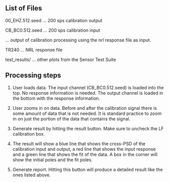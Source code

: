## List of Files


00_EHZ.512.seed
... 200 sps calibration output

CB_BC0.512.seed
... 200 sps calibration input

... output of calibration processing using the nrl response file as input.

TR240
... NRL response file

test_results/
... other plots from the Sensor Test Suite

## Processing steps
1. User loads data.  The input channel (CB_BC0.512.seed) is loaded into the top.  No response information is needed.  The output channel is loaded in the bottom with the response information.

2. User zooms in on data.  Before and after the calibration signal there is some amount of data that is not needed.  It is standard practice to zoom in on just the portion of the data that contains the signal.

3. Generate result by hitting the result button. Make sure to uncheck the LF calibration box.

4. The result will show a blue line that shows the cross-PSD of the calibration input and output, a red line that shows the input response and a green line that shows the fit of the data.  A box in the corner will show the initial poles and the fit poles.

5. Generate report.  Hitting this button will produce a detailed result like the ones listed above.

